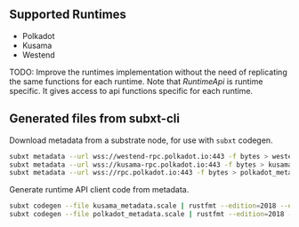 ## Supported Runtimes
  - Polkadot
  - Kusama
  - Westend
  
TODO: Improve the runtimes implementation without the need of replicating the same functions for each runtime. Note that *RuntimeApi* is runtime specific. It gives access to api functions specific for each runtime.

## Generated files from subxt-cli

Download metadata from a substrate node, for use with `subxt` codegen.

```bash
subxt metadata --url wss://westend-rpc.polkadot.io:443 -f bytes > westend_metadata.scale
subxt metadata --url wss://kusama-rpc.polkadot.io:443 -f bytes > kusama_metadata.scale
subxt metadata --url wss://rpc.polkadot.io:443 -f bytes > polkadot_metadata.scale
```

Generate runtime API client code from metadata.

```bash
subxt codegen --file kusama_metadata.scale | rustfmt --edition=2018 --emit=stdout > kusama_runtime.rs
subxt codegen --file polkadot_metadata.scale | rustfmt --edition=2018 --emit=stdout > polkadot_runtime.rs
```

